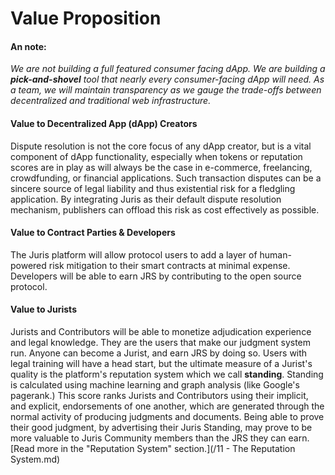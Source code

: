 # Value Proposition

#### An note:
_We are not building a full featured consumer facing dApp. We are building a **pick-and-shovel** tool that nearly every consumer-facing dApp will need. As a team, we will maintain transparency as we gauge the trade-offs between decentralized and traditional web infrastructure._

#### Value to Decentralized App \(dApp\) Creators

Dispute resolution is not the core focus of any dApp creator, but is a vital component of dApp functionality, especially when tokens or reputation scores are in play as will always be the case in e-commerce, freelancing, crowdfunding, or financial applications. Such transaction disputes can be a sincere source of legal liability and thus existential risk for a fledgling application. By integrating Juris as their default dispute resolution mechanism, publishers can offload this risk as cost effectively as possible.

#### Value to Contract Parties & Developers

The Juris platform will allow protocol users to add a layer of human-powered risk mitigation to their smart contracts at minimal expense. Developers will be able to earn JRS by contributing to the open source protocol.

#### Value to Jurists

Jurists and Contributors will be able to monetize adjudication experience and legal knowledge. They are the users that make our judgment system run. Anyone can become a Jurist, and earn JRS by doing so. Users with legal training will have a head start, but the ultimate measure of a Jurist's quality is the platform's reputation system which we call **standing**. Standing is calculated using machine learning and graph analysis \(like Google's pagerank.\) This score ranks Jurists and Contributors using their implicit, and explicit, endorsements of one another, which are generated through the normal activity of producing judgments and documents. Being able to prove their good judgment, by advertising their Juris Standing, may prove to be more valuable to Juris Community members than the JRS they can earn. [Read more in the "Reputation System" section.](/11 - The Reputation System.md)
